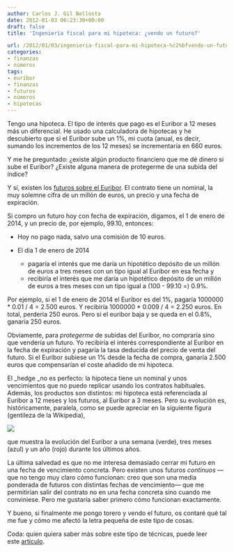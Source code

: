 ```yaml
---
author: Carlos J. Gil Bellosta
date: 2012-01-03 06:23:30+00:00
draft: false
title: 'Ingeniería fiscal para mi hipoteca: ¿vendo un futuro?'

url: /2012/01/03/ingenieria-fiscal-para-mi-hipoteca-%c2%bfvendo-un-futuro/
categories:
- finanzas
- números
tags:
- euribor
- finanzas
- futuros
- números
- hipotecas
---
```


Tengo una hipoteca. El tipo de interés que pago es el Euribor a 12 meses más un diferencial. He usado una calculadora de hipotecas y he descubierto que si el Euribor sube un 1%, mi cuota (anual, es decir, sumando los incrementos de los 12 meses) se incrementaría en 660 euros.

Y me he preguntado: ¿existe algún producto financiero que me dé dinero si sube el Euribor? ¿Existe alguna manera de protegerme de una subida del índice?

Y sí, existen los [futuros sobre el Euribor](http://www.euronext.com/trader/contractspecifications/derivative/wide/contractspecifications-3657-EN.html?euronextCode=I-LON-FUT). El contrato tiene un nominal, la muy solemne cifra de un millón de euros, un precio y una fecha de expiración.

Si compro un futuro hoy con fecha de expiración, digamos, el 1 de enero de 2014, y un precio de, por ejemplo, 99.10, entonces:

* Hoy no pago nada, salvo una comisión de 10 euros.
* El día 1 de enero de 2014

	* pagaría el interés que me daría un hipotético depósito de un millón de euros a tres meses con un tipo igual al Euribor en esa fecha y
	* recibiría el interés que me daría un hipotético depósito de un millón de euros a tres meses con un tipo igual a (100 - 99.10 =) 0.9%.


Por ejemplo, si el 1 de enero de 2014 el Euribor es del 1%, pagaría 1000000 * 0.01 / 4 = 2.500 euros. Y recibiría 1000000 * 0.009 / 4 = 2.250 euros. En total, perdería 250 euros. Pero si el euribor baja y se queda en el 0.8%, ganaría 250 euros.

Obviamente, para _protegerme_ de subidas del Euribor, no compraría sino que vendería un futuro. Yo recibiría el interés correspondiente al Euribor en la fecha de expiración y pagaría la tasa deducida del precio de venta del futuro. Si el Euribor subiese un 1% desde la fecha de compra, ganaría 2.500 euros que compensarían el coste añadido de mi hipoteca.

El _hedge _no es perfecto: la hipoteca tiene un nominal y unos vencimientos que no puedo replicar usando los contratos habituales. Además, los productos son distintos: mi hipoteca está referenciada al Euribor a 12 meses y los futuros, al Euribor a 3 meses. Pero su evolución es, históricamente, paralela, como se puede apreciar en la siguiente figura (gentileza de la Wikipedia),

[![](/wp-uploads/2012/01/euribor1999_2011.png)
](/wp-uploads/2012/01/euribor1999_2011.png)

que muestra la evolución del Euribor a una semana (verde), tres meses (azul) y un año (rojo) durante los últimos años.

La última salvedad es que no me interesa demasiado cerrar mi futuro en una fecha de vencimiento concreta. Pero existen unos futuros _continuos_ —que no tengo muy claro cómo funcionan: creo que son una media ponderada de futuros con distintas fechas de vencimiento— que me permitirían salir del contrato no en una fecha concreta sino cuando me conviniese. Pero me gustaría saber primero cómo funcionan exactamente.

Y bueno, si finalmente me pongo torero y vendo el futuro, os contaré qué tal me fue y cómo me afectó la letra pequeña de este tipo de cosas.

Coda: quien quiera saber más sobre este tipo de técnicas, puede leer este [artículo](http://www2.stetson.edu/fsr/abstracts2/V8-2%20A4.pdf).
